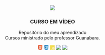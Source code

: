 <div align="center">
  <img width="130" src="https://github.com/gustavoguanabara/html-css/blob/master/imagens/mascote.png?raw=true">
  
  ### CURSO EM VÍDEO
  
  <p>Repositório do meu aprendizado <br> Cursos ministrado pelo professor Guanabara.</p>
  
  <img width="3%" src="https://raw.githubusercontent.com/devicons/devicon/master/icons/html5/html5-original.svg"> <img width="3%" src="https://raw.githubusercontent.com/devicons/devicon/master/icons/css3/css3-original.svg"> <img width="3%" src="https://raw.githubusercontent.com/devicons/devicon/master/icons/javascript/javascript-plain.svg"> 
            <img width="3%" src="https://cdn.jsdelivr.net/gh/devicons/devicon/icons/python/python-original.svg" /> <img width="3%" src="https://cdn.jsdelivr.net/gh/devicons/devicon/icons/git/git-original.svg" />
          
            
          
</div>

